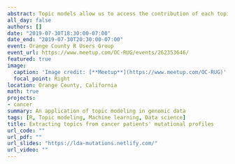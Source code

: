 ```yaml
---
abstract: Topic models allow us to access the contribution of each topic and its representations across different documents. Human genomes have been exposed to an assortment of mutational processes by contributing to unique patterns of somatic mutations. What would happen if we apply the same concept to the somatic mutations obtained from the cancer patients and look for “topics” of mutations? I will introduce a simple example of Latent Dirichlet Allocation (LDA) and its application in investigating cancer patients' mutational profiles in addition to available Bayesian tools in R to conduct statistical inference.
all_day: false
authors: []
date: "2019-07-30T18:30:00-07:00"
date_end: "2019-07-30T20:30:00-07:00"
event: Orange County R Users Group
event_url: https://www.meetup.com/OC-RUG/events/262353646/
featured: true
image:
  caption: 'Image credit: [**Meetup**](https://www.meetup.com/OC-RUG)'
  focal_point: Right
location: Orange County, California
math: true
projects:
- cancer
summary: An application of topic modeling in genomic data
tags: [R, Topic modeling, Machine learning, Data science]
title: Extracting topics from cancer patients' mutational profiles
url_code: ""
url_pdf: ""
url_slides: "https://lda-mutations.netlify.com/"
url_video: ""
---
```


